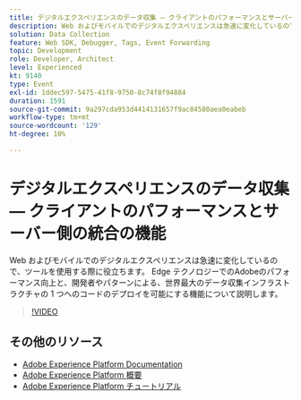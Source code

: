 ```yaml
---
title: デジタルエクスペリエンスのデータ収集 — クライアントのパフォーマンスとサーバー側の統合の機能
description: Web およびモバイルでのデジタルエクスペリエンスは急速に変化しているので、ツールを使用する際に役立ちます。 Edge テクノロジーでのAdobeのパフォーマンス向上と、開発者やパターンによる、世界最大のデータ収集インフラストラクチャの 1 つへのコードのデプロイを可能にする機能について説明します。
solution: Data Collection
feature: Web SDK, Debugger, Tags, Event Forwarding
topic: Development
role: Developer, Architect
level: Experienced
kt: 9140
type: Event
exl-id: 1ddec597-5475-41f8-9750-8c74f8f94884
duration: 1591
source-git-commit: 9a297cda953d4414131657f9ac84580aea0eabeb
workflow-type: tm+mt
source-wordcount: '129'
ht-degree: 10%

---
```


# デジタルエクスペリエンスのデータ収集 — クライアントのパフォーマンスとサーバー側の統合の機能

Web およびモバイルでのデジタルエクスペリエンスは急速に変化しているので、ツールを使用する際に役立ちます。 Edge テクノロジーでのAdobeのパフォーマンス向上と、開発者やパターンによる、世界最大のデータ収集インフラストラクチャの 1 つへのコードのデプロイを可能にする機能について説明します。

>[!VIDEO](https://video.tv.adobe.com/v/337584/?quality=12&learn=on&hidetitle=true)

## その他のリソース

- [Adobe Experience Platform Documentation](https://experienceleague.adobe.com/docs/experience-platform.html?lang=ja)
- [Adobe Experience Platform 概要](https://experienceleague.adobe.com/docs/experience-platform/landing/home.html?lang=ja)
- [Adobe Experience Platform チュートリアル](https://experienceleague.adobe.com/docs/platform-learn/tutorials/overview.html?lang=ja)
